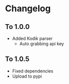 # Changelog

## To 1.0.0
- Added Kodik parser
    * Auto grabbing api key

## To 1.0.5
- Fixed dependencies
- Upload to pypi